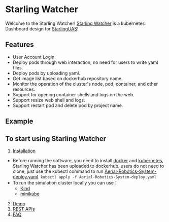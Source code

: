 # Starling Watcher
Welcome to the Starling Watcher!
[Starling Watcher](https://github.com/ROWAN-W/SummerProject) is a kubernetes Dashboard design for [StarlingUAS](https://docs.starlinguas.dev/)!

## Features
- User Account Login.
- Deploy pods through web interaction, no need for users to write yaml files.
- Deploy pods by uploading yaml.
- Get image list based on dockerhub repository name.
- Monitor the operation of the cluster's node, pod, container, and other resources.
- Support for opening container shells and logs on the web.
- Support resize web shell and logs.
- Support restart pod and delete pod by project name.

## Example


## To start using Starling Watcher
1. [Installation](https://github.com/ROWAN-W/SummerProject/wiki/Installation)
- Before running the software, you need to install [docker](https://www.docker.com/) and [kubernetes](https://kubernetes.io/), Starling Watcher has been uploaded to dockerhub. users do not need to clone, just use the kubectl command to run [Aerial-Robotics-System-deploy.yaml](https://github.com/ROWAN-W/SummerProject/blob/main/Aerial-Robotics-System-deploy.yaml).
`kubectl apply -f Aerial-Robotics-System-deploy.yaml`
- To run the simulation cluster locally you can use：
    - [Kind](https://kind.sigs.k8s.io/)
    - [minikube](https://minikube.sigs.k8s.io/docs/start/)
2. [Demo](https://github.com/ROWAN-W/SummerProject/wiki/Demo)
3. [REST APIs](https://github.com/ROWAN-W/SummerProject/wiki/APIs)
4. [FAQ](https://github.com/ROWAN-W/SummerProject/wiki/FAQ)



